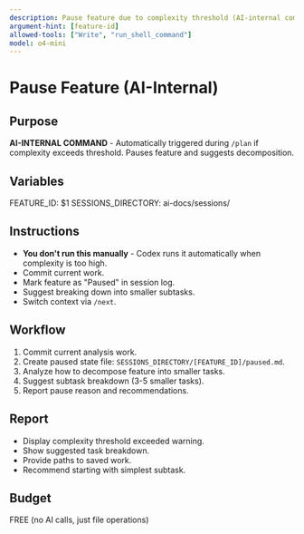 ```yaml
---
description: Pause feature due to complexity threshold (AI-internal command)
argument-hint: [feature-id]
allowed-tools: ["Write", "run_shell_command"]
model: o4-mini
---
```


# Pause Feature (AI-Internal)

## Purpose
**AI-INTERNAL COMMAND** - Automatically triggered during `/plan` if complexity exceeds threshold. Pauses feature and suggests decomposition.

## Variables
FEATURE_ID: $1
SESSIONS_DIRECTORY: ai-docs/sessions/

## Instructions
- **You don't run this manually** - Codex runs it automatically when complexity is too high.
- Commit current work.
- Mark feature as "Paused" in session log.
- Suggest breaking down into smaller subtasks.
- Switch context via `/next`.

## Workflow
1. Commit current analysis work.
2. Create paused state file: `SESSIONS_DIRECTORY/[FEATURE_ID]/paused.md`.
3. Analyze how to decompose feature into smaller tasks.
4. Suggest subtask breakdown (3-5 smaller tasks).
5. Report pause reason and recommendations.

## Report
- Display complexity threshold exceeded warning.
- Show suggested task breakdown.
- Provide paths to saved work.
- Recommend starting with simplest subtask.

## Budget
FREE (no AI calls, just file operations)
